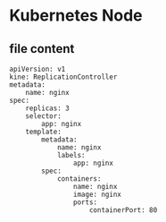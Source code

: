 # Kubernetes Node


## file content

    apiVersion: v1
    kine: ReplicationController
    metadata:
        name: nginx
    spec:
        replicas: 3
        selector:
            app: nginx
        template:
            metadata:
                name: nginx
                labels:
                    app: nginx
            spec:
                containers:
                    name: nginx
                    image: nginx
                    ports:
                        containerPort: 80